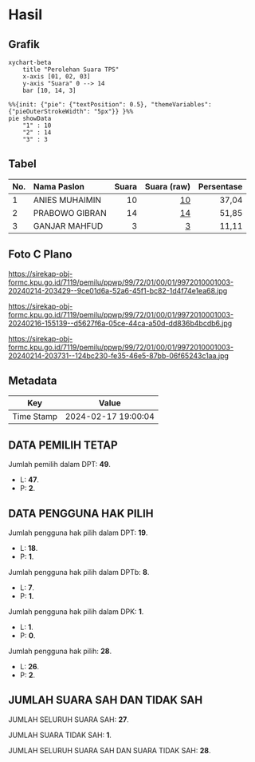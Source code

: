 # Hasil

## Grafik

```mermaid
xychart-beta
    title "Perolehan Suara TPS"
    x-axis [01, 02, 03]
    y-axis "Suara" 0 --> 14
    bar [10, 14, 3]
```

```mermaid
%%{init: {"pie": {"textPosition": 0.5}, "themeVariables": {"pieOuterStrokeWidth": "5px"}} }%%
pie showData
    "1" : 10
    "2" : 14
    "3" : 3
```

## Tabel

| No. | Nama Paslon    | Suara | Suara (raw) | Persentase |
|:--- |:-------------- | -----:| -----------:| ----------:|
| 1   | ANIES MUHAIMIN | 10    | [10][p-1]   | 37,04      |
| 2   | PRABOWO GIBRAN | 14    | [14][p-2]   | 51,85      |
| 3   | GANJAR MAHFUD  | 3     | [3][p-3]    | 11,11      |


[p-1]: https://github.com/gigit-pemilu/pemilu-2024-99-luar-negeri/blob/main/pilpres/hitung-suara/sub/99-luar-negeri/sub/72-maputo-mozambik/sub/01-maputo-mozambik/sub/0001-maputo-mozambik/sub/003-ksk-001/sub/paslon-1.txt
[p-2]: https://github.com/gigit-pemilu/pemilu-2024-99-luar-negeri/blob/main/pilpres/hitung-suara/sub/99-luar-negeri/sub/72-maputo-mozambik/sub/01-maputo-mozambik/sub/0001-maputo-mozambik/sub/003-ksk-001/sub/paslon-2.txt
[p-3]: https://github.com/gigit-pemilu/pemilu-2024-99-luar-negeri/blob/main/pilpres/hitung-suara/sub/99-luar-negeri/sub/72-maputo-mozambik/sub/01-maputo-mozambik/sub/0001-maputo-mozambik/sub/003-ksk-001/sub/paslon-3.txt

## Foto C Plano

https://sirekap-obj-formc.kpu.go.id/7119/pemilu/ppwp/99/72/01/00/01/9972010001003-20240214-203429--9ce01d6a-52a6-45f1-bc82-1d4f74e1ea68.jpg

https://sirekap-obj-formc.kpu.go.id/7119/pemilu/ppwp/99/72/01/00/01/9972010001003-20240216-155139--d5627f6a-05ce-44ca-a50d-dd836b4bcdb6.jpg

https://sirekap-obj-formc.kpu.go.id/7119/pemilu/ppwp/99/72/01/00/01/9972010001003-20240214-203731--124bc230-fe35-46e5-87bb-06f65243c1aa.jpg


## Metadata

| Key        | Value               |
| ---------- | ------------------- |
| Time Stamp | 2024-02-17 19:00:04 |


## DATA PEMILIH TETAP

Jumlah pemilih dalam DPT: **49**.
 * L: **47**.
 * P: **2**.

## DATA PENGGUNA HAK PILIH

Jumlah pengguna hak pilih dalam DPT: **19**.
 * L: **18**.
 * P: **1**.

Jumlah pengguna hak pilih dalam DPTb: **8**.
 * L: **7**.
 * P: **1**.

Jumlah pengguna hak pilih dalam DPK: **1**.
 * L: **1**.
 * P: **0**.

Jumlah pengguna hak pilih: **28**.
 * L: **26**.
 * P: **2**.

## JUMLAH SUARA SAH DAN TIDAK SAH

JUMLAH SELURUH SUARA SAH: **27**.

JUMLAH SUARA TIDAK SAH: **1**.

JUMLAH SELURUH SUARA SAH DAN SUARA TIDAK SAH: **28**.



